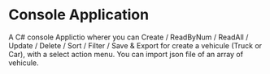 # Console Application

A C# console Applictio wherer you can Create / ReadByNum / ReadAll / Update / Delete / Sort / Filter / Save & Export for create a vehicule (Truck or Car), with a select action menu. You can import json file of an array of vehicule.
